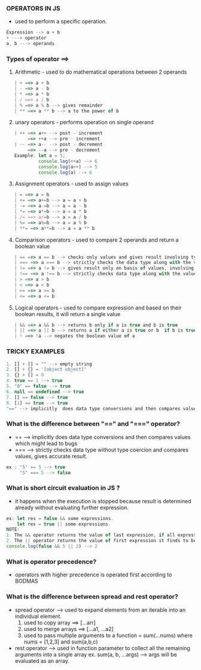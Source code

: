 ### OPERATORS IN JS
- used to perform a specific operation.
``` javascript
Expression --> a + b
+ ---> operator
a, b ---> operands
```

### Types of operator ==>
1. Arithmetic - used to do mathematical operations between 2 operands
``` javascript
   | + ==> a + b
   | - ==> a - b
   | * ==> a * b
   | / ==> a / b
   | % ==> a % b --> gives remainder
   | ** ==> a ** b --> a to the power of b
```
2. unary operators - performs operation on single operand
``` javascript
   | ++ ==> a++ --> post - increment
        ==> ++a --> pre - increment
   | -- ==> a-- --> post - decrement
        ==> --a --> pre - decrement
   Example: let a = 5;
            console.log(++a) --> 6
            console.log(a++) --> 5
            console.log(a) --> 6
```
3. Assignment operators - used to assign values
``` javascript
   | = ==> a = b
   | += ==> a+=b --> a = a + b
   | -= ==> a-=b --> a = a - b
   | *= ==> a*=b --> a = a * b
   | /= ==> a/=b --> a = a / b
   | %= ==> a%=b --> a = a % b
   | **= ==> a**=b --> a = a ** b
```
4. Comparison operators - used to compare 2 operands and return a boolean value
``` javascript
   | == ==> a == b --> checks only values and gives result involving type coercion
   | === ==> a === b --> strictly checks the data type along with the value, does not involve type coercion
   | != ==> a != b --> gives result only on basis of values, involving type coercion
   | !== ==> a !== b --> strictly checks data type along with the value
   | > ==> a > b
   | < ==> a < b
   | >= ==> a >= b
   | <= ==> a <= b
```
5. Logical operators - used to compare expression and based on their boolean results, it will return
   a single value
``` javascript
   | && ==> a && b --> returns b only if a is true and b is true
   | || ==> a || b --> returns a if either a is true or b  if b is true
   | ! ==> !a --> negates the boolean value of a
```

### TRICKY EXAMPLES
``` javascript
1. [] + [] = "" --> empty string
2. [] + {} = '[object object]'
3. {} + [] = 0
4. true == 1 --> true
5. "0" == false --> true
6. null == undefined --> true
7. [] == false --> true
8. [1] == true --> true
"==" --> implicitly  does data type conversions and then compares values
```

### What is the difference between "==" and "===" operator?
- == --> implicitly  does data type conversions and then compares values which might lead to bugs
- === --> strictly checks data type without type coercion and compares values, gives accurate result.
``` javascript
ex : "5" == 5 --> true
     "5" === 5 --> false
```

### What is short circuit evaluation in JS ?
- it happens when the execution is stopped because result is determined already
  without evaluating further expression.
``` javascript
ex: let res = false && some expressions.
    let res = true || some expressions.
NOTE:
1. The && operator returns the value of last expression, if all expressions are true
2. The || operator returns the value of first expression it finds to be true
console.log(false && 5 || 2) --> 2
```

### What is operator precedence?
- operators with higher precedence is operated first according to BODMAS

### What is the difference between spread and rest operator?
- spread operator --> used to expand elements from an iterable into an individual element.
  1. used to copy array ==> [...arr]
  2. used to merge arrays ==> [...a1, ...a2]
  3. used to pass multiple arguments to a function = sum(...nums) where nums = [1,2,3] and sum(a,b,c)
- rest operator --> used in function parameter to collect all the remaining arguments into a single
  array
  ex. sum(a, b, ...args) --> args will be evaluated as an array.

